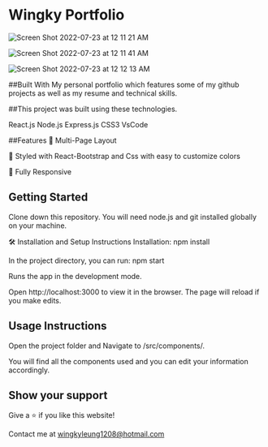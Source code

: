 # Wingky Portfolio

![Screen Shot 2022-07-23 at 12 11 21 AM](https://user-images.githubusercontent.com/100000900/180590217-c0fb2b63-da57-4cbd-8019-8ed6e8d8785f.png)

![Screen Shot 2022-07-23 at 12 11 41 AM](https://user-images.githubusercontent.com/100000900/180590243-f2b940d9-dfd5-4563-8899-5a2221945874.png)


![Screen Shot 2022-07-23 at 12 12 13 AM](https://user-images.githubusercontent.com/100000900/180590249-35ff03da-6655-4b93-af58-a31f98baf442.png)


##Built With
My personal portfolio which features some of my github projects as well as my resume and technical skills.

##This project was built using these technologies.

React.js
Node.js
Express.js
CSS3
VsCode


##Features
📖 Multi-Page Layout

🎨 Styled with React-Bootstrap and Css with easy to customize colors

📱 Fully Responsive

## Getting Started
Clone down this repository. You will need node.js and git installed globally on your machine.

🛠 Installation and Setup Instructions
Installation: npm install

In the project directory, you can run: npm start

Runs the app in the development mode.

Open http://localhost:3000 to view it in the browser. The page will reload if you make edits.

## Usage Instructions

Open the project folder and Navigate to /src/components/.

You will find all the components used and you can edit your information accordingly.

## Show your support

Give a ⭐ if you like this website!

Contact me at wingkyleung1208@hotmail.com
